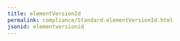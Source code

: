 ```yaml
---
title: elementVersionId
permalink: compliance/Standard.elementVersionId.html
jsonid: elementversionid
---
```

